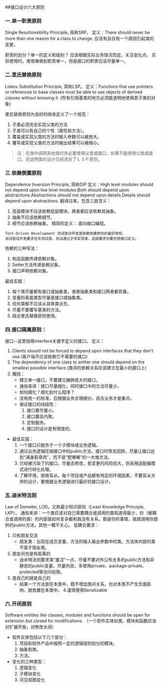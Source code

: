 ##接口设计六大原则

### 一.单一职责原则
Single Resultonsibility Principle, 简称SRP。
定义：There should never be more than one reason for a class to change.
应该有且仅有一个原因引起类的变更。

职责的划分？单一的定义和级别？
应该根据实际业务情况而定。关注变化点。
实际使用时，类很难做到职责单一，但是接口的职责应该尽量单一。
 
### 二.里氏替换原则
Liskov Substitution Principle, 简称LSP。
定义：Functions that use pointers or references to base classes must be able to use objects of derived classes without knowing it.
(所有引用基类的地方必须能透明地使用其子类的对象)
 
里氏替换原则为良好的继承定义了一个规范：
1. 子类必须完全实现父类的方法
2. 子类可以有自己的个性（属性和方法）。
3. 覆盖或实现父类的方法时输入参数可以被放大。
4. 覆写或实现父类的方法时输出结果可以被缩小。
 
> 注：在类中调用其他类时务必要使用父类或接口，如果不能使用父类或接口，则说明类的设计已经违背了ＬＳＰ原则。
 
### 三.依赖倒置原则
Dependence Inversion Principle, 简称DIP
定义：High level modules should not depend upon low level modules.Both should depend upon abstractions.Abstractions should not depend upon details.Details should depend upon abstractions.
翻译过来，包含三层含义：
1. 高层模块不应该依赖低层模块，两者都应该依赖其抽象。
2. 抽象不应该依赖细节。
3. 细节应该依赖抽象。
精简的定义： 面向接口编程。
```
Test-Driven Development 测试驱动开发是依赖倒置原则的最好体现。
测试驱动开发要求先写测试类，测试通过才写实现类，这就要求你要先想接口定义。
```

依赖的三种写法：
1. 构造函数传递依赖对象。
2. Setter方法传递依赖对象。
3. 接口声明依赖对象。
 
最佳实践：
1. 每个类尽量都有接口或抽象类，或者抽象类和接口两者都具备。
2. 变量的表面类型尽量是接口或抽象类。
3. 任何类都不应该从具体类派生。
4. 尽量不要覆写基类的方法。
5. 结合里氏替换原则使用。
 
### 四.接口隔离原则：
接口--这里指用interface关键字定义的接口。
定义：
1. Clients should not be forced to depend upon interfaces that they don't use.(客户端不应该依赖它不需要的接口)
2. The dependency of one class to anther one should depend on the smallest possible interface.(类间的依赖关系应该建立在最小的接口上)
3. 概括：
    - 建立单一接口，不要建立臃肿庞大的接口。
    - 通俗来讲：接口尽量细化，同时接口中的方法尽量少。
    - 如何细化？细化到什么程序？
    - 没有统一的标准，应根据业务合理细分，适合业务才是重点。
    - 保证接口的纯结性：
        1. 接口要尽量小。
        2. 接口要高内聚。
        3. 定制服务。
        4. 接口的设计是有限度的。
 
- 最佳实践：
    1. 一个接口只服务于一个子模块或业务逻辑。
    2. 通过业务逻辑压缩接口中的public方法，接口时常去回顾，尽量让接口达到“满身筋骨肉”，而不是“肥嘟嘟”的一大堆方法。
    3. 已经被污染了的接口，尽量去修改，若变更的风险较大，则采用适配器模式进行转化处理。
    4. 了解环境，拒绝盲从。每个项目或产品都有特定的环境因素，不要盲从大师的设计，要根据业务逻辑进行最好的接口设计。
 
### 五.迪米特法则
Law of Demeter, LOD。又称最少知识原则（Least Knowledge Principle, LKP）。
通俗来讲：一个类应该对自己需要耦合或调用的类知道得最少，你（被耦合或调用的类）的内部是如何复杂都和我没有关系，那是你的事情，我就调用你提供的public方法，其他一概不关心。
低耦合要求：
1. 只和朋友交流
    - 朋友类：出现在成员变量、方法的输入输出参数中的类。方法体内部的类不属于朋友类。
2. 朋友间也是有距离的
    - 迪米特法则要求类“羞涩”一点，尽量不要对外公布太多的public方法和非静态的public变量，尽量内敛，多使用private、package-private、protected等访问权限。
3. 是自己的就是自己的
    - 如果一个方法放在本类中，既不增加类间关系，也对本类不产生负面影响，就放置在本类中。
4.谨慎使用Serializable
 
### 六.开闭原则
Software entities like classes, modules and functions should be open for extension but closed for modifications.
（一个软件实体如类、模块和函数应该对扩展开放，对修改关闭）
- 软件实体包括以下几个部分：
    1. 项目和软件产品中按照一定的逻辑规则划分的模块。
    2. 抽象和类。
    3. 方法。
- 变化的三种类型：
    1. 逻辑变化
    2. 子模块变化
    3. 可见视图变化
